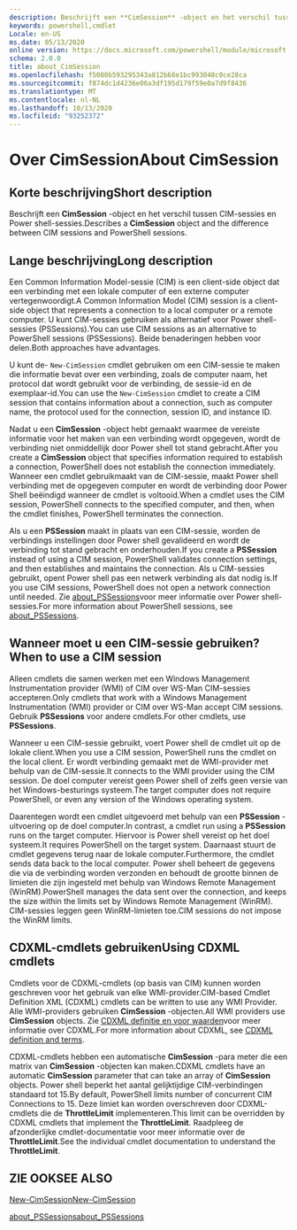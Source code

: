 ```yaml
---
description: Beschrijft een **CimSession** -object en het verschil tussen CIM-sessies en Power shell-sessies.
keywords: powershell,cmdlet
Locale: en-US
ms.date: 05/13/2020
online version: https://docs.microsoft.com/powershell/module/microsoft.powershell.core/about/about_cimsession?view=powershell-6&WT.mc_id=ps-gethelp
schema: 2.0.0
title: about_CimSession
ms.openlocfilehash: f5080b593295343a812b68e1bc993048c0ce28ca
ms.sourcegitcommit: f874dc1d4236e06a3df195d179f59e0a7d9f8436
ms.translationtype: MT
ms.contentlocale: nl-NL
ms.lasthandoff: 10/13/2020
ms.locfileid: "93252372"
---
```

# <a name="about-cimsession"></a><span data-ttu-id="334e7-104">Over CimSession</span><span class="sxs-lookup"><span data-stu-id="334e7-104">About CimSession</span></span>

## <a name="short-description"></a><span data-ttu-id="334e7-105">Korte beschrijving</span><span class="sxs-lookup"><span data-stu-id="334e7-105">Short description</span></span>
<span data-ttu-id="334e7-106">Beschrijft een **CimSession** -object en het verschil tussen CIM-sessies en Power shell-sessies.</span><span class="sxs-lookup"><span data-stu-id="334e7-106">Describes a **CimSession** object and the difference between CIM sessions and PowerShell sessions.</span></span>

## <a name="long-description"></a><span data-ttu-id="334e7-107">Lange beschrijving</span><span class="sxs-lookup"><span data-stu-id="334e7-107">Long description</span></span>

<span data-ttu-id="334e7-108">Een Common Information Model-sessie (CIM) is een client-side object dat een verbinding met een lokale computer of een externe computer vertegenwoordigt.</span><span class="sxs-lookup"><span data-stu-id="334e7-108">A Common Information Model (CIM) session is a client-side object that represents a connection to a local computer or a remote computer.</span></span> <span data-ttu-id="334e7-109">U kunt CIM-sessies gebruiken als alternatief voor Power shell-sessies (PSSessions).</span><span class="sxs-lookup"><span data-stu-id="334e7-109">You can use CIM sessions as an alternative to PowerShell sessions (PSSessions).</span></span> <span data-ttu-id="334e7-110">Beide benaderingen hebben voor delen.</span><span class="sxs-lookup"><span data-stu-id="334e7-110">Both approaches have advantages.</span></span>

<span data-ttu-id="334e7-111">U kunt de- `New-CimSession` cmdlet gebruiken om een CIM-sessie te maken die informatie bevat over een verbinding, zoals de computer naam, het protocol dat wordt gebruikt voor de verbinding, de sessie-id en de exemplaar-id.</span><span class="sxs-lookup"><span data-stu-id="334e7-111">You can use the `New-CimSession` cmdlet to create a CIM session that contains information about a connection, such as computer name, the protocol used for the connection, session ID, and instance ID.</span></span>

<span data-ttu-id="334e7-112">Nadat u een **CimSession** -object hebt gemaakt waarmee de vereiste informatie voor het maken van een verbinding wordt opgegeven, wordt de verbinding niet onmiddellijk door Power shell tot stand gebracht.</span><span class="sxs-lookup"><span data-stu-id="334e7-112">After you create a **CimSession** object that specifies information required to establish a connection, PowerShell does not establish the connection immediately.</span></span> <span data-ttu-id="334e7-113">Wanneer een cmdlet gebruikmaakt van de CIM-sessie, maakt Power shell verbinding met de opgegeven computer en wordt de verbinding door Power Shell beëindigd wanneer de cmdlet is voltooid.</span><span class="sxs-lookup"><span data-stu-id="334e7-113">When a cmdlet uses the CIM session, PowerShell connects to the specified computer, and then, when the cmdlet finishes, PowerShell terminates the connection.</span></span>

<span data-ttu-id="334e7-114">Als u een **PSSession** maakt in plaats van een CIM-sessie, worden de verbindings instellingen door Power shell gevalideerd en wordt de verbinding tot stand gebracht en onderhouden.</span><span class="sxs-lookup"><span data-stu-id="334e7-114">If you create a **PSSession** instead of using a CIM session, PowerShell validates connection settings, and then establishes and maintains the connection.</span></span> <span data-ttu-id="334e7-115">Als u CIM-sessies gebruikt, opent Power shell pas een netwerk verbinding als dat nodig is.</span><span class="sxs-lookup"><span data-stu-id="334e7-115">If you use CIM sessions, PowerShell does not open a network connection until needed.</span></span> <span data-ttu-id="334e7-116">Zie [about_PSSessions](about_PSSessions.md)voor meer informatie over Power shell-sessies.</span><span class="sxs-lookup"><span data-stu-id="334e7-116">For more information about PowerShell sessions, see [about_PSSessions](about_PSSessions.md).</span></span>

## <a name="when-to-use-a-cim-session"></a><span data-ttu-id="334e7-117">Wanneer moet u een CIM-sessie gebruiken?</span><span class="sxs-lookup"><span data-stu-id="334e7-117">When to use a CIM session</span></span>

<span data-ttu-id="334e7-118">Alleen cmdlets die samen werken met een Windows Management Instrumentation provider (WMI) of CIM over WS-Man CIM-sessies accepteren.</span><span class="sxs-lookup"><span data-stu-id="334e7-118">Only cmdlets that work with a Windows Management Instrumentation (WMI) provider or CIM over WS-Man accept CIM sessions.</span></span> <span data-ttu-id="334e7-119">Gebruik **PSSessions** voor andere cmdlets.</span><span class="sxs-lookup"><span data-stu-id="334e7-119">For other cmdlets, use **PSSessions**.</span></span>

<span data-ttu-id="334e7-120">Wanneer u een CIM-sessie gebruikt, voert Power shell de cmdlet uit op de lokale client.</span><span class="sxs-lookup"><span data-stu-id="334e7-120">When you use a CIM session, PowerShell runs the cmdlet on the local client.</span></span> <span data-ttu-id="334e7-121">Er wordt verbinding gemaakt met de WMI-provider met behulp van de CIM-sessie.</span><span class="sxs-lookup"><span data-stu-id="334e7-121">It connects to the WMI provider using the CIM session.</span></span> <span data-ttu-id="334e7-122">De doel computer vereist geen Power shell of zelfs geen versie van het Windows-besturings systeem.</span><span class="sxs-lookup"><span data-stu-id="334e7-122">The target computer does not require PowerShell, or even any version of the Windows operating system.</span></span>

<span data-ttu-id="334e7-123">Daarentegen wordt een cmdlet uitgevoerd met behulp van een **PSSession** -uitvoering op de doel computer.</span><span class="sxs-lookup"><span data-stu-id="334e7-123">In contrast, a cmdlet run using a **PSSession** runs on the target computer.</span></span>
<span data-ttu-id="334e7-124">Hiervoor is Power shell vereist op het doel systeem.</span><span class="sxs-lookup"><span data-stu-id="334e7-124">It requires PowerShell on the target system.</span></span> <span data-ttu-id="334e7-125">Daarnaast stuurt de cmdlet gegevens terug naar de lokale computer.</span><span class="sxs-lookup"><span data-stu-id="334e7-125">Furthermore, the cmdlet sends data back to the local computer.</span></span> <span data-ttu-id="334e7-126">Power shell beheert de gegevens die via de verbinding worden verzonden en behoudt de grootte binnen de limieten die zijn ingesteld met behulp van Windows Remote Management (WinRM).</span><span class="sxs-lookup"><span data-stu-id="334e7-126">PowerShell manages the data sent over the connection, and keeps the size within the limits set by Windows Remote Management (WinRM).</span></span> <span data-ttu-id="334e7-127">CIM-sessies leggen geen WinRM-limieten toe.</span><span class="sxs-lookup"><span data-stu-id="334e7-127">CIM sessions do not impose the WinRM limits.</span></span>

## <a name="using-cdxml-cmdlets"></a><span data-ttu-id="334e7-128">CDXML-cmdlets gebruiken</span><span class="sxs-lookup"><span data-stu-id="334e7-128">Using CDXML cmdlets</span></span>

<span data-ttu-id="334e7-129">Cmdlets voor de CDXML-cmdlets (op basis van CIM) kunnen worden geschreven voor het gebruik van elke WMI-provider.</span><span class="sxs-lookup"><span data-stu-id="334e7-129">CIM-based Cmdlet Definition XML (CDXML) cmdlets can be written to use any WMI Provider.</span></span> <span data-ttu-id="334e7-130">Alle WMI-providers gebruiken **CimSession** -objecten.</span><span class="sxs-lookup"><span data-stu-id="334e7-130">All WMI providers use **CimSession** objects.</span></span> <span data-ttu-id="334e7-131">Zie [CDXML definitie en voor waarden](/previous-versions/windows/desktop/wmi_v2/cdxml-overview)voor meer informatie over CDXML.</span><span class="sxs-lookup"><span data-stu-id="334e7-131">For more information about CDXML, see [CDXML definition and terms](/previous-versions/windows/desktop/wmi_v2/cdxml-overview).</span></span>

<span data-ttu-id="334e7-132">CDXML-cmdlets hebben een automatische **CimSession** -para meter die een matrix van **CimSession** -objecten kan maken.</span><span class="sxs-lookup"><span data-stu-id="334e7-132">CDXML cmdlets have an automatic **CimSession** parameter that can take an array of **CimSession** objects.</span></span> <span data-ttu-id="334e7-133">Power shell beperkt het aantal gelijktijdige CIM-verbindingen standaard tot 15.</span><span class="sxs-lookup"><span data-stu-id="334e7-133">By default, PowerShell limits number of concurrent CIM Connections to 15.</span></span> <span data-ttu-id="334e7-134">Deze limiet kan worden overschreven door CDXML-cmdlets die de **ThrottleLimit** implementeren.</span><span class="sxs-lookup"><span data-stu-id="334e7-134">This limit can be overridden by CDXML cmdlets that implement the **ThrottleLimit**.</span></span> <span data-ttu-id="334e7-135">Raadpleeg de afzonderlijke cmdlet-documentatie voor meer informatie over de **ThrottleLimit**.</span><span class="sxs-lookup"><span data-stu-id="334e7-135">See the individual cmdlet documentation to understand the **ThrottleLimit**.</span></span>

## <a name="see-also"></a><span data-ttu-id="334e7-136">ZIE OOK</span><span class="sxs-lookup"><span data-stu-id="334e7-136">SEE ALSO</span></span>

[<span data-ttu-id="334e7-137">New-CimSession</span><span class="sxs-lookup"><span data-stu-id="334e7-137">New-CimSession</span></span>](xref:CimCmdlets.New-CimSession)

[<span data-ttu-id="334e7-138">about_PSSessions</span><span class="sxs-lookup"><span data-stu-id="334e7-138">about_PSSessions</span></span>](about_PSSessions.md)
